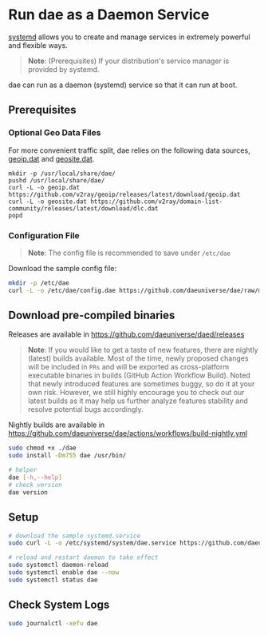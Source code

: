 # Run dae as a Daemon Service

[systemd](https://wiki.debian.org/systemd) allows you to create and manage services in extremely powerful and flexible ways.

> **Note**: (Prerequisites) If your distribution's service manager is provided by systemd.

dae can run as a daemon (systemd) service so that it can run at boot.

## Prerequisites

### Optional Geo Data Files

For more convenient traffic split, dae relies on the following data sources, [geoip.dat](https://github.com/v2ray/geoip/releases/latest) and [geosite.dat](https://github.com/v2fly/domain-list-community/releases/latest).

```shell
mkdir -p /usr/local/share/dae/
pushd /usr/local/share/dae/
curl -L -o geoip.dat https://github.com/v2ray/geoip/releases/latest/download/geoip.dat
curl -L -o geosite.dat https://github.com/v2ray/domain-list-community/releases/latest/download/dlc.dat
popd
```

### Configuration File

> **Note**: The config file is recommended to save under `/etc/dae`

Download the sample config file:

```bash
mkdir -p /etc/dae
curl -L -o /etc/dae/config.dae https://github.com/daeuniverse/dae/raw/main/example.dae
```

## Download pre-compiled binaries

Releases are available in <https://github.com/daeuniverse/daed/releases>

> **Note**: If you would like to get a taste of new features, there are nightly (latest) builds available. Most of the time, newly proposed changes will be included in `PRs` and will be exported as cross-platform executable binaries in builds (GitHub Action Workflow Build). Noted that newly introduced features are sometimes buggy, so do it at your own risk. However, we still highly encourage you to check out our latest builds as it may help us further analyze features stability and resolve potential bugs accordingly.

Nightly builds are available in <https://github.com/daeuniverse/dae/actions/workflows/build-nightly.yml>

```bash
sudo chmod +x ./dae
sudo install -Dm755 dae /usr/bin/

# helper
dae [-h,--help]
# check version
dae version
```

## Setup

```bash
# download the sample systemd.service
sudo curl -L -o /etc/systemd/system/dae.service https://github.com/daeuniverse/dae/raw/main/install/dae.service

# reload and restart daemon to take effect
sudo systemctl daemon-reload
sudo systemctl enable dae --now
sudo systemctl status dae
```

## Check System Logs

```bash
sudo journalctl -xefu dae
```
